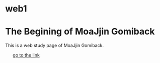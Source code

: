 <!DOCTYPE html>
<html lang="en" dir="ltr">
  <head>
    <meta charset="utf-8">
    <title>README</title>
  </head>
  <body>
    <h1> web1</h1>
    <h1> The Begining of MoaJjin Gomiback</h1>
    <p>
      This is a web study page of MoaJjin Gomiback.
      <a href = https://heetaehwang.github.io/web1/MJJ.html><ul> go to the link</ul></a>
      </p>

  </body>
</html>
